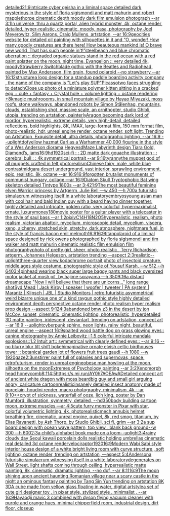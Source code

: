 [detailed](https://www.ebank.nz/aiartgenerator?category=detailed)[21:9](https://www.ebank.nz/aiartgenerator?category=21%3A9)[intricate cyber geisha in a liminal space detailed dark mysterious in the style of floria sigismondi and matt mahurin and robert mapplethorpe cinematic depth moody dark film emulsion photograph --ar 3:1](https://www.ebank.nz/aiartgenerator?category=intricate%2520cyber%2520geisha%2520in%2520a%2520liminal%2520space%2520detailed%2520dark%2520mysterious%2520in%2520the%2520style%2520of%2520floria%2520sigismondi%2520and%2520matt%2520mahurin%2520and%2520robert%2520mapplethorpe%2520cinematic%2520depth%2520moody%2520dark%2520film%2520emulsion%2520photograph%2520--ar%25203%3A1)[In universe, thru a quartz portal, alien hybrid monster, 4k, octane render, detailed, hyper-realistic, cinematic, moody, nasa, photography by Joel Meyerowitz, Slim Aarons, Craig Mullens, artstation, --ar 16:9](https://www.ebank.nz/aiartgenerator?category=In%2520universe%2C%2520thru%2520a%2520quartz%2520portal%2C%2520alien%2520hybrid%2520monster%2C%25204k%2C%2520octane%2520render%2C%2520detailed%2C%2520hyper-realistic%2C%2520cinematic%2C%2520moody%2C%2520nasa%2C%2520photography%2520by%2520Joel%2520Meyerowitz%2C%2520Slim%2520Aarons%2C%2520Craig%2520Mullens%2C%2520artstation%2C%2520--ar%252016%3A9)[geocities website for detailed oil painting with silhouettes in it and “O, wonder! How many goodly creatures are there here! How beauteous mankind is! O brave new world, That has such people in't!”](https://www.ebank.nz/aiartgenerator?category=geocities%2520website%2520for%2520detailed%2520oil%2520painting%2520with%2520silhouettes%2520in%2520it%2520and%2520%E2%80%9CO%2C%2520wonder%21%2520How%2520many%2520goodly%2520creatures%2520are%2520there%2520here%21%2520How%2520beauteous%2520mankind%2520is%21%2520O%2520brave%2520new%2520world%2C%2520That%2520has%2520such%2520people%2520in%27t%21%E2%80%9D)[steel](https://www.ebank.nz/aiartgenerator?category=steel)[beach and blue chromatic aberration :: degraded organic statues stand in the red ocean with a red paint splatter on the moon, night time, Evangelion :: very detailed 4k, moody](https://www.ebank.nz/aiartgenerator?category=beach%2520and%2520blue%2520chromatic%2520aberration%2520%3A%3A%2520degraded%2520organic%2520statues%2520stand%2520in%2520the%2520red%2520ocean%2520with%2520a%2520red%2520paint%2520splatter%2520on%2520the%2520moon%2C%2520night%2520time%2C%2520Evangelion%2520%3A%3A%2520very%2520detailed%25204k%2C%2520moody)[Strawberry Switchblade gothic with the Beatles and Radiohead, painted by Max Andersson, film grain, found polaroid  --no strawberry --ar 16:12](https://www.ebank.nz/aiartgenerator?category=Strawberry%2520Switchblade%2520gothic%2520with%2520the%2520Beatles%2520and%2520Radiohead%2C%2520painted%2520by%2520Max%2520Andersson%2C%2520film%2520grain%2C%2520found%2520polaroid%2520%2520--no%2520strawberry%2520--ar%252016%3A12)[structure](https://www.ebank.nz/aiartgenerator?category=structure)[a logo design for a standup paddle boarding activity company , the name of the company is "Let's play SUP"](https://www.ebank.nz/aiartgenerator?category=a%2520logo%2520design%2520for%2520a%2520standup%2520paddle%2520boarding%2520activity%2520company%2520%2C%2520the%2520name%2520of%2520the%2520company%2520is%2520%22Let%27s%2520play%2520SUP%22)[Picasso](https://www.ebank.nz/aiartgenerator?category=Picasso)[two faces struggling to detach](https://www.ebank.nz/aiartgenerator?category=two%2520faces%2520struggling%2520to%2520detach)[Close up photo of a miniature polymer kitten sitting in a cracked egg + cute + fantasy + Crystal hole + volume lighting + octane rendering +8k](https://www.ebank.nz/aiartgenerator?category=Close%2520up%2520photo%2520of%2520a%2520miniature%2520polymer%2520kitten%2520sitting%2520in%2520a%2520cracked%2520egg%2520%2B%2520cute%2520%2B%2520fantasy%2520%2B%2520Crystal%2520hole%2520%2B%2520volume%2520lighting%2520%2B%2520octane%2520rendering%2520%2B8k)[magic mushroooms, in small mountain village by Hayao Miyazaki, moss roofs, stone walkways, abandoned robots by Simon Stålenhag, mountains, clouds, establishing shot, massive scale, an ornithopter, studio Ghibli, utopia, trending on artstation, painterly](https://www.ebank.nz/aiartgenerator?category=magic%2520mushroooms%2C%2520in%2520small%2520mountain%2520village%2520by%2520Hayao%2520Miyazaki%2C%2520moss%2520roofs%2C%2520stone%2520walkways%2C%2520abandoned%2520robots%2520by%2520Simon%2520St%C3%A5lenhag%2C%2520mountains%2C%2520clouds%2C%2520establishing%2520shot%2C%2520massive%2520scale%2C%2520an%2520ornithopter%2C%2520studio%2520Ghibli%2C%2520utopia%2C%2520trending%2520on%2520artstation%2C%2520painterly)[Aragon becoming dark lord of mordor,  hyperrealistic, extreme details, very high-detail, detailed reflections, bold highlights, 8K, IMAX, large-format film, 150 mm format film, photo-realistic, hdr, unreal engine render, octane render, soft light, Trending on Artstation, Exquisite detail, ultra details, photographic lighting, --ar 16:9 --uplight](https://www.ebank.nz/aiartgenerator?category=Aragon%2520becoming%2520dark%2520lord%2520of%2520mordor%2C%2520%2520hyperrealistic%2C%2520extreme%2520details%2C%2520very%2520high-detail%2C%2520detailed%2520reflections%2C%2520bold%2520highlights%2C%25208K%2C%2520IMAX%2C%2520large-format%2520film%2C%2520150%2520mm%2520format%2520film%2C%2520photo-realistic%2C%2520hdr%2C%2520unreal%2520engine%2520render%2C%2520octane%2520render%2C%2520soft%2520light%2C%2520Trending%2520on%2520Artstation%2C%2520Exquisite%2520detail%2C%2520ultra%2520details%2C%2520photographic%2520lighting%2C%2520--ar%252016%3A9%2520--uplight)[dof](https://www.ebank.nz/aiartgenerator?category=dof)[yellow hazmat Carl as a Warhammer 40,000 figurine in the style of a Wes Anderson diorama,](https://www.ebank.nz/aiartgenerator?category=yellow%2520hazmat%2520Carl%2520as%2520a%2520Warhammer%252040%2C000%2520figurine%2520in%2520the%2520style%2520of%2520a%2520Wes%2520Anderson%2520diorama%2C)[Hegyesd](https://www.ebank.nz/aiartgenerator?category=Hegyesd)[Maze Labyrinth design Tiara Gold, Diamond’s, jams](https://www.ebank.nz/aiartgenerator?category=Maze%2520Labyrinth%2520design%2520Tiara%2520Gold%2C%2520Diamond%E2%80%99s%2C%2520jams)[16:9](https://www.ebank.nz/aiartgenerator?category=16%3A9)[hd](https://www.ebank.nz/aiartgenerator?category=hd)[1920](https://www.ebank.nz/aiartgenerator?category=1920)[sci-fi : : 2D matte dark gouache illustration : : cerebral bull : : 4k symmetrical portrait --ar 9:16](https://www.ebank.nz/aiartgenerator?category=sci-fi%2520%3A%2520%3A%25202D%2520matte%2520dark%2520gouache%2520illustration%2520%3A%2520%3A%2520cerebral%2520bull%2520%3A%2520%3A%25204k%2520symmetrical%2520portrait%2520--ar%25209%3A16)[tyranny](https://www.ebank.nz/aiartgenerator?category=tyranny)[the muppet god of all muppets crafted in felt photorealism](https://www.ebank.nz/aiartgenerator?category=the%2520muppet%2520god%2520of%2520all%2520muppets%2520crafted%2520in%2520felt%2520photorealism)[Chinese fairy, male, white blue contrast](https://www.ebank.nz/aiartgenerator?category=Chinese%2520fairy%2C%2520male%2C%2520white%2520blue%2520contrast)[midgar](https://www.ebank.nz/aiartgenerator?category=midgar)[a desert underground, vast interior, sprawling environment, epic, realistic, 8k, octane --ar 16:9](https://www.ebank.nz/aiartgenerator?category=a%2520desert%2520underground%2C%2520vast%2520interior%2C%2520sprawling%2520environment%2C%2520epic%2C%2520realistic%2C%25208k%2C%2520octane%2520--ar%252016%3A9)[16:9](https://www.ebank.nz/aiartgenerator?category=16%3A9)[forgotten brutalist monuments of communist hungary, collage —ar 16:9](https://www.ebank.nz/aiartgenerator?category=forgotten%2520brutalist%2520monuments%2520of%2520communist%2520hungary%2C%2520collage%2520%E2%80%94ar%252016%3A9)[Diatom Skull Tryptophobic Bat wing skeleton detailed Tintype 1800s --ar 3:4](https://www.ebank.nz/aiartgenerator?category=Diatom%2520Skull%2520Tryptophobic%2520Bat%2520wing%2520skeleton%2520detailed%2520Tintype%25201800s%2520--ar%25203%3A4)[21:9](https://www.ebank.nz/aiartgenerator?category=21%3A9)[The most beautiful feminine elven Warrior princess by Artgerm, Julie Bell —w 450 —h 700](https://www.ebank.nz/aiartgenerator?category=The%2520most%2520beautiful%2520feminine%2520elven%2520Warrior%2520princess%2520by%2520Artgerm%2C%2520Julie%2520Bell%2520%E2%80%94w%2520450%2520%E2%80%94h%2520700)[a futuristic simulacrum witnessing itself in a white laboratory](https://www.ebank.nz/aiartgenerator?category=a%2520futuristic%2520simulacrum%2520witnessing%2520itself%2520in%2520a%2520white%2520laboratory)[embryos](https://www.ebank.nz/aiartgenerator?category=embryos)[young asian man with cool hair and bald Indian guy with a beard having dinner together, highly detailed and intricate, golden ratio, very colorful, hypermaximalist, ornate, luxury](https://www.ebank.nz/aiartgenerator?category=young%2520asian%2520man%2520with%2520cool%2520hair%2520and%2520bald%2520Indian%2520guy%2520with%2520a%2520beard%2520having%2520dinner%2520together%2C%2520highly%2520detailed%2520and%2520intricate%2C%2520golden%2520ratio%2C%2520very%2520colorful%2C%2520hypermaximalist%2C%2520ornate%2C%2520luxury)[money](https://www.ebank.nz/aiartgenerator?category=money)[180](https://www.ebank.nz/aiartgenerator?category=180)[movie poster for a guitar player with a telecaster in the style of saul bass --ar 1:2](https://www.ebank.nz/aiartgenerator?category=movie%2520poster%2520for%2520a%2520guitar%2520player%2520with%2520a%2520telecaster%2520in%2520the%2520style%2520of%2520saul%2520bass%2520--ar%25201%3A2)[pixiv](https://www.ebank.nz/aiartgenerator?category=pixiv)[](https://www.ebank.nz/aiartgenerator?category=)[C14H18N2O5](https://www.ebank.nz/aiartgenerator?category=C14H18N2O5)[hyperealistic, realism, photo realism, victorian abattoir, mycelium, microscopic detail, mycelium, viscera, xeno, alchemy, stretched skin, stretchy, dark atmosphere, nightmare fuel, in the style of francis bacon emil melmoth](https://www.ebank.nz/aiartgenerator?category=hyperealistic%2C%2520realism%2C%2520photo%2520realism%2C%2520victorian%2520abattoir%2C%2520mycelium%2C%2520microscopic%2520detail%2C%2520mycelium%2C%2520viscera%2C%2520xeno%2C%2520alchemy%2C%2520stretched%2520skin%2C%2520stretchy%2C%2520dark%2520atmosphere%2C%2520nightmare%2520fuel%2C%2520in%2520the%2520style%2520of%2520francis%2520bacon%2520emil%2520melmoth)[16:9](https://www.ebank.nz/aiartgenerator?category=16%3A9)[16:9](https://www.ebank.nz/aiartgenerator?category=16%3A9)[titan](https://www.ebank.nz/aiartgenerator?category=titan)[polaroid of a liminal space designed by rick owens photographed by floria sigismondi and tim walker  and matt mahurin cinematic realistic film emulsion film photography](https://www.ebank.nz/aiartgenerator?category=polaroid%2520of%2520a%2520liminal%2520space%2520designed%2520by%2520rick%2520owens%2520photographed%2520by%2520floria%2520sigismondi%2520and%2520tim%2520walker%2520%2520and%2520matt%2520mahurin%2520cinematic%2520realistic%2520film%2520emulsion%2520film%2520photography)[photo of pretty girl, sheer, photo realistic , Terry Richardson, artgerm, Johannes Helgeson, artstation trending --aspect 2:3](https://www.ebank.nz/aiartgenerator?category=photo%2520of%2520pretty%2520girl%2C%2520sheer%2C%2520photo%2520realistic%2520%2C%2520Terry%2520Richardson%2C%2520artgerm%2C%2520Johannes%2520Helgeson%2C%2520artstation%2520trending%2520--aspect%25202%3A3)[realistic](https://www.ebank.nz/aiartgenerator?category=realistic)[--uplight](https://www.ebank.nz/aiartgenerator?category=--uplight)[three-quarter view kodachrome portrait photo of insectoid creature, middle ages style costume, photographic style of Yousuf Karsh, --w 512 --h 640](https://www.ebank.nz/aiartgenerator?category=three-quarter%2520view%2520kodachrome%2520portrait%2520photo%2520of%2520insectoid%2520creature%2C%2520middle%2520ages%2520style%2520costume%2C%2520photographic%2520style%2520of%2520Yousuf%2520Karsh%2C%2520--w%2520512%2520--h%2520640)[3:4](https://www.ebank.nz/aiartgenerator?category=3%3A4)[pinhead wearing black super large baggy pants and black oversized motor jacket at mosh pit, by hajime sorayama —h 350](https://www.ebank.nz/aiartgenerator?category=pinhead%2520wearing%2520black%2520super%2520large%2520baggy%2520pants%2520and%2520black%2520oversized%2520motor%2520jacket%2520at%2520mosh%2520pit%2C%2520by%2520hajime%2520sorayama%2520%E2%80%94h%2520350)[9:16](https://www.ebank.nz/aiartgenerator?category=9%3A16)[a distant dreamscape "Now I will believe that there are unicorns..." long range shot](https://www.ebank.nz/aiartgenerator?category=a%2520distant%2520dreamscape%2520%22Now%2520I%2520will%2520believe%2520that%2520there%2520are%2520unicorns...%22%2520long%2520range%2520shot)[Syd Mead | Jack Kirby | speaker | woofer | tweeter | PA system | Marantz | Klipsch | JBL | Studio Monitors | retro futuristic asymmetrical weird bizarre unique one of a kind raygun gothic style highly detailed environment depth perspective octane render photo realism hyper realism prop design --aspect 9:12](https://www.ebank.nz/aiartgenerator?category=Syd%2520Mead%2520%7C%2520Jack%2520Kirby%2520%7C%2520speaker%2520%7C%2520woofer%2520%7C%2520tweeter%2520%7C%2520PA%2520system%2520%7C%2520Marantz%2520%7C%2520Klipsch%2520%7C%2520JBL%2520%7C%2520Studio%2520Monitors%2520%7C%2520retro%2520futuristic%2520asymmetrical%2520weird%2520bizarre%2520unique%2520one%2520of%2520a%2520kind%2520raygun%2520gothic%2520style%2520highly%2520detailed%2520environment%2520depth%2520perspective%2520octane%2520render%2520photo%2520realism%2520hyper%2520realism%2520prop%2520design%2520--aspect%25209%3A12)[4:3](https://www.ebank.nz/aiartgenerator?category=4%3A3)[abandoned bmw z3 in the desert by jon McCoy, sunset, cinematic, cinematic lighting, photorealistic, hyperdetailed 3D matte painting, iridescent, deviantart, trending on artstation, concept art --ar 16:9 --uplight](https://www.ebank.nz/aiartgenerator?category=abandoned%2520bmw%2520z3%2520in%2520the%2520desert%2520by%2520jon%2520McCoy%2C%2520sunset%2C%2520cinematic%2C%2520cinematic%2520lighting%2C%2520photorealistic%2C%2520hyperdetailed%25203D%2520matte%2520painting%2C%2520iridescent%2C%2520deviantart%2C%2520trending%2520on%2520artstation%2C%2520concept%2520art%2520--ar%252016%3A9%2520--uplight)[cyberpunk sphinx, neon lights, rainy night, beautiful, unreal engine  --aspect 16:9](https://www.ebank.nz/aiartgenerator?category=cyberpunk%2520sphinx%2C%2520neon%2520lights%2C%2520rainy%2520night%2C%2520beautiful%2C%2520unreal%2520engine%2520%2520--aspect%252016%3A9)[spalted wood battle dog on grass glowing eyes:: canine photography by Annie Leibovitz ::1.5 colorful intricate mandala explosions::1.2 Intuit art:: symmetrical with clearly defined eyes:: --ar 9:16 --no blurry blur tilt shift bokeh](https://www.ebank.nz/aiartgenerator?category=spalted%2520wood%2520battle%2520dog%2520on%2520grass%2520glowing%2520eyes%3A%3A%2520canine%2520photography%2520by%2520Annie%2520Leibovitz%2520%3A%3A1.5%2520colorful%2520intricate%2520mandala%2520explosions%3A%3A1.2%2520Intuit%2520art%3A%3A%2520symmetrical%2520with%2520clearly%2520defined%2520eyes%3A%3A%2520--ar%25209%3A16%2520--no%2520blurry%2520blur%2520tilt%2520shift%2520bokeh)[imaginative ornate elvish celtic birdhouses tower :: botanical garden lot of flowers fruit trees gaudi --h 1080 --w 1920](https://www.ebank.nz/aiartgenerator?category=imaginative%2520ornate%2520elvish%2520celtic%2520birdhouses%2520tower%2520%3A%3A%2520botanical%2520garden%2520lot%2520of%2520flowers%2520fruit%2520trees%2520gaudi%2520--h%25201080%2520--w%25201920)[gaze](https://www.ebank.nz/aiartgenerator?category=gaze)[2:3](https://www.ebank.nz/aiartgenerator?category=2%3A3)[unstirrer paint full of galaxies and supernovas, space, retrofuturism, render in unreal engine](https://www.ebank.nz/aiartgenerator?category=unstirrer%2520paint%2520full%2520of%2520galaxies%2520and%2520supernovas%2C%2520space%2C%2520retrofuturism%2C%2520render%2520in%2520unreal%2520engine)[obese man howling at the moon, silhoette on the moon](https://www.ebank.nz/aiartgenerator?category=obese%2520man%2520howling%2520at%2520the%2520moon%2C%2520silhoette%2520on%2520the%2520moon)[Extremes of Psychology painting --ar 3:2](https://www.ebank.nz/aiartgenerator?category=Extremes%2520of%2520Psychology%2520painting%2520--ar%25203%3A2)[Xenomorph head honeycomb](https://www.ebank.nz/aiartgenerator?category=Xenomorph%2520head%2520honeycomb)[8:11](https://www.ebank.nz/aiartgenerator?category=8%3A11)[4:5](https://www.ebank.nz/aiartgenerator?category=4%3A5)[<https://s.mj.run/AY0h7AOEAwA>](https://www.ebank.nz/aiartgenerator?category=%3Chttps%3A//s.mj.run/AY0h7AOEAwA%3E)[Detailed concept art of ancient white dragon with moss beard](https://www.ebank.nz/aiartgenerator?category=Detailed%2520concept%2520art%2520of%2520ancient%2520white%2520dragon%2520with%2520moss%2520beard)[big guy and small girl arguing angry, caricature cartoon](https://www.ebank.nz/aiartgenerator?category=big%2520guy%2520and%2520small%2520girl%2520arguing%2520angry%2C%2520caricature%2520cartoon)[realistic](https://www.ebank.nz/aiartgenerator?category=realistic)[insanely detailed insect anatomy made of porcelain, houdini render, macro photography,  minimalism, 4k --ar 8:10](https://www.ebank.nz/aiartgenerator?category=insanely%2520detailed%2520insect%2520anatomy%2520made%2520of%2520porcelain%2C%2520houdini%2520render%2C%2520macro%2520photography%2C%2520%2520minimalism%2C%25204k%2520--ar%25208%3A10)[<<crypt of sickness, waterfall of ooze, lich king, poster by Dan Mumford, illustration, symmetry, detailed, --hd](https://www.ebank.nz/aiartgenerator?category=%3C%3Ccrypt%2520of%2520sickness%2C%2520waterfall%2520of%2520ooze%2C%2520lich%2520king%2C%2520poster%2520by%2520Dan%2520Mumford%2C%2520illustration%2C%2520symmetry%2C%2520detailed%2C%2520--hd)[350](https://www.ebank.nz/aiartgenerator?category=350)[body building cartoon moon, extreme muscles —ar 4:5](https://www.ebank.nz/aiartgenerator?category=body%2520building%2520cartoon%2520moon%2C%2520extreme%2520muscles%2520%E2%80%94ar%25204%3A5)[cute furry monster in Pixar with star, colorful,volumetric lighting, 4k, photorealistic](https://www.ebank.nz/aiartgenerator?category=cute%2520furry%2520monster%2520in%2520Pixar%2520with%2520star%2C%2520colorful%2Cvolumetric%2520lighting%2C%25204k%2C%2520photorealistic)[mech annubis helmet breathing fire, cinematic, unreal engine, quixel, 8k, red smog, titanium, by Elias Ravanetti, by Ash Thorp, by Studio Ghibli, sci fi, grim --ar 3:2](https://www.ebank.nz/aiartgenerator?category=mech%2520annubis%2520helmet%2520breathing%2520fire%2C%2520cinematic%2C%2520unreal%2520engine%2C%2520quixel%2C%25208k%2C%2520red%2520smog%2C%2520titanium%2C%2520by%2520Elias%2520Ravanetti%2C%2520by%2520Ash%2520Thorp%2C%2520by%2520Studio%2520Ghibli%2C%2520sci%2520fi%2C%2520grim%2520--ar%25203%3A2)[a sup board design with ocean wave pattern, top view , blank back ground--w 300 --h 600](https://www.ebank.nz/aiartgenerator?category=a%2520sup%2520board%2520design%2520with%2520ocean%2520wave%2520pattern%2C%2520top%2520view%2520%2C%2520blank%2520back%2520ground--w%2520300%2520--h%2520600)[2:3](https://www.ebank.nz/aiartgenerator?category=2%3A3)[a child’s alphabet book made on a loom](https://www.ebank.nz/aiartgenerator?category=a%2520child%E2%80%99s%2520alphabet%2520book%2520made%2520on%2520a%2520loom)[--uplight](https://www.ebank.nz/aiartgenerator?category=--uplight)[3:4](https://www.ebank.nz/aiartgenerator?category=3%3A4)[rainy cloudy day Seoul kawaii porcelain dolls realistic holding umbrellas cinematic real detailed 3d octane render](https://www.ebank.nz/aiartgenerator?category=rainy%2520cloudy%2520day%2520Seoul%2520kawaii%2520porcelain%2520dolls%2520realistic%2520holding%2520umbrellas%2520cinematic%2520real%2520detailed%25203d%2520octane%2520render)[velociraptor](https://www.ebank.nz/aiartgenerator?category=velociraptor)[1920](https://www.ebank.nz/aiartgenerator?category=1920)[16:9](https://www.ebank.nz/aiartgenerator?category=16%3A9)[Modern Wabi Sabi style interior house design of a white bright living room with curve structure , soft lighting, octane render, trending on artstation, —aspect 5:4](https://www.ebank.nz/aiartgenerator?category=Modern%2520Wabi%2520Sabi%2520style%2520interior%2520house%2520design%2520of%2520a%2520white%2520bright%2520living%2520room%2520with%2520curve%2520structure%2520%2C%2520soft%2520lighting%2C%2520octane%2520render%2C%2520trending%2520on%2520artstation%2C%2520%E2%80%94aspect%25205%3A4)[Anderson](https://www.ebank.nz/aiartgenerator?category=Anderson)[a futuristic simulacrum witnessing itself in a white laboratory](https://www.ebank.nz/aiartgenerator?category=a%2520futuristic%2520simulacrum%2520witnessing%2520itself%2520in%2520a%2520white%2520laboratory)[degenerates on Wall Street, light shafts coming through ceiling, hyperrealistic matte painting, 8k, cinematic, dramatic lighting, --no dof, --ar 8:11](https://www.ebank.nz/aiartgenerator?category=degenerates%2520on%2520Wall%2520Street%2C%2520light%2520shafts%2520coming%2520through%2520ceiling%2C%2520hyperrealistic%2520matte%2520painting%2C%25208k%2C%2520cinematic%2C%2520dramatic%2520lighting%2C%2520--no%2520dof%2C%2520--ar%25208%3A11)[16:9](https://www.ebank.nz/aiartgenerator?category=16%3A9)[](https://www.ebank.nz/aiartgenerator?category=)[The moon shining upon ancient haunting Romanian village near a scary castle in the night an ominous fantasy painting by Tang Sin Yun trending on artstation 8K 3D](https://www.ebank.nz/aiartgenerator?category=The%2520moon%2520shining%2520upon%2520ancient%2520haunting%2520Romanian%2520village%2520near%2520a%2520scary%2520castle%2520in%2520the%2520night%2520an%2520ominous%2520fantasy%2520painting%2520by%2520Tang%2520Sin%2520Yun%2520trending%2520on%2520artstation%25208K%25203D)[A cube made from yellow glass floating in water, digital art](https://www.ebank.nz/aiartgenerator?category=A%2520cube%2520made%2520from%2520yellow%2520glass%2520floating%2520in%2520water%2C%2520digital%2520art)[style](https://www.ebank.nz/aiartgenerator?category=style)[a set of cute girl designer toy , in pixar style, stylized style , minimalist , --ar 16:9](https://www.ebank.nz/aiartgenerator?category=a%2520set%2520of%2520cute%2520girl%2520designer%2520toy%2520%2C%2520in%2520pixar%2520style%2C%2520stylized%2520style%2520%2C%2520minimalist%2520%2C%2520--ar%252016%3A9)[Hayao](https://www.ebank.nz/aiartgenerator?category=Hayao)[dji mavic 3 combined with dyson flying vacuum cleaner with purple and orange hues, minimal chipperfield room, industrial design, dirt floor, closeup](https://www.ebank.nz/aiartgenerator?category=dji%2520mavic%25203%2520combined%2520with%2520dyson%2520flying%2520vacuum%2520cleaner%2520with%2520purple%2520and%2520orange%2520hues%2C%2520minimal%2520chipperfield%2520room%2C%2520industrial%2520design%2C%2520dirt%2520floor%2C%2520closeup)